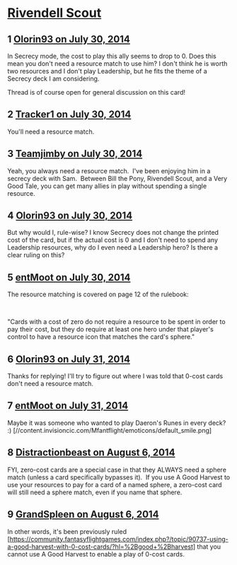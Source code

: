 # [Rivendell Scout](https://community.fantasyflightgames.com/topic/112095-rivendell-scout/)

## 1 [Olorin93 on July 30, 2014](https://community.fantasyflightgames.com/topic/112095-rivendell-scout/?do=findComment&comment=1176848)

In Secrecy mode, the cost to play this ally seems to drop to 0. Does this mean you don't need a resource match to use him? I don't think he is worth two resources and I don't play Leadership, but he fits the theme of a Secrecy deck I am considering.

Thread is of course open for general discussion on this card!

## 2 [Tracker1 on July 30, 2014](https://community.fantasyflightgames.com/topic/112095-rivendell-scout/?do=findComment&comment=1176910)

You'll need a resource match.

## 3 [Teamjimby on July 30, 2014](https://community.fantasyflightgames.com/topic/112095-rivendell-scout/?do=findComment&comment=1176962)

Yeah, you always need a resource match.  I've been enjoying him in a secrecy deck with Sam.  Between Bill the Pony, Rivendell Scout, and a Very Good Tale, you can get many allies in play without spending a single resource.

## 4 [Olorin93 on July 30, 2014](https://community.fantasyflightgames.com/topic/112095-rivendell-scout/?do=findComment&comment=1177046)

But why would I, rule-wise? I know Secrecy does not change the printed cost of the card, but if the actual cost is 0 and I don't need to spend any Leadership resources, why do I even need a Leadership hero? Is there a clear ruling on this?

## 5 [entMoot on July 30, 2014](https://community.fantasyflightgames.com/topic/112095-rivendell-scout/?do=findComment&comment=1177057)

The resource matching is covered on page 12 of the rulebook:

 

"Cards with a cost of zero do not require a resource to be spent in order to pay their cost, but they do require at least one hero under that player's control to have a resource icon that matches the card's sphere."

## 6 [Olorin93 on July 31, 2014](https://community.fantasyflightgames.com/topic/112095-rivendell-scout/?do=findComment&comment=1177648)

Thanks for replying! I'll try to figure out where I was told that 0-cost cards don't need a resource match.

## 7 [entMoot on July 31, 2014](https://community.fantasyflightgames.com/topic/112095-rivendell-scout/?do=findComment&comment=1177980)

Maybe it was someone who wanted to play Daeron's Runes in every deck?  :) [//content.invisioncic.com/Mfantflight/emoticons/default_smile.png]

## 8 [Distractionbeast on August 6, 2014](https://community.fantasyflightgames.com/topic/112095-rivendell-scout/?do=findComment&comment=1184977)

FYI, zero-cost cards are a special case in that they ALWAYS need a sphere match (unless a card specifically bypasses it).  If you use A Good Harvest to use your resources to pay for a card of a named sphere, a zero-cost card will still need a sphere match, even if you name that sphere.

## 9 [GrandSpleen on August 6, 2014](https://community.fantasyflightgames.com/topic/112095-rivendell-scout/?do=findComment&comment=1185287)

In other words, it's been previously ruled [https://community.fantasyflightgames.com/index.php?/topic/90737-using-a-good-harvest-with-0-cost-cards/?hl=%2Bgood+%2Bharvest] that you cannot use A Good Harvest to enable a play of 0-cost cards.

